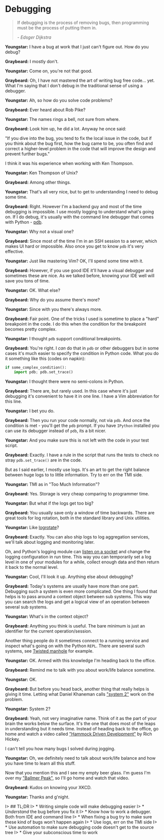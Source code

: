 # Debugging

> If debugging is the process of removing bugs, then programming must be the
> process of putting them in. 
> 
>   *- Edsger Dijkstra*


**Youngstar:** I have a bug at work that I just can't figure out. How do you
debug?

**Graybeard:** I mostly don't.

**Youngstar:** Come on, you're not that good.

**Graybeard:** Oh, I have not mastered the art of writing bug free code... yet.
What I'm saying that I don't debug in the traditional sense of using a debugger.

**Youngstar:** Ah, so how do you solve code problems?

**Graybeard:** Ever heard about Rob Pike?

**Youngstar:** The names rings a bell, not sure from where.

**Graybeard:** Look him up, he did a lot. Anyway he once said:

"If you dive into the bug, you tend to fix the local issue in the code, but if
you think about the bug first, how the bug came to be, you often find and
correct a higher-level problem in the code that will improve the design and
prevent further bugs."

I think it was his experience when working with Ken Thompson.

**Youngstar:** Ken Thompson of Unix?

**Graybeard:** Among other things.

**Youngstar:** That's all very nice, but to get to understanding I need to debug
some time.

**Graybeard:** Right. However I'm a backend guy and most of the time debugging
is impossible. I use mostly logging to understand what's going on. If I do
debug, it's usually with the command line debugger that comes with Python -
[pdb][pdb].

**Youngstar:** Why not a visual one?

**Graybeard:** Since most of the time I'm in an SSH session to a server, which
makes UI hard or impossible. Also once you get to know `pdb` it's very
effective.

**Youngstar:** Just like mastering Vim? OK, I'll spend some time with it.

**Graybeard:** However, if you use good IDE it'll have a visual debugger and
sometimes these are nice. As we talked before, knowing your IDE well will save
you tons of time.

**Youngstar:** OK. What else?

**Graybeard:** Why do you assume there's more?

**Youngstar:** Since with you there's always more.

**Graybeard:** Fair point. One of the tricks I used is sometime to place a
"hard" breakpoint in the code. I do this when the condition for the breakpoint
becomes pretty complex.

**Youngstar:** I thought `pdb` support conditional breakpoints.

**Graybeard:** You're right.  I *can* do that in `pdb` or other debuggers but
in some cases it's much easier to specify the condition in Python code. What
you do it something like this (codes on napkin):

```python
if some_complex_condition():
    import pdb; pdb.set_trace()
```

**Youngstar:** I thought there were no semi-colons in Python.

**Graybeard:** There are, but rarely used. In this case where it's just
debugging it's convenient to have it in one line. I have a Vim abbreviation for
this line.

**Youngstar:** I bet you do.

**Graybeard:** Then you run your code normally, not via `pdb`. And once the
condition is met - you'll get the `pdb` prompt. If you have `IPython` installed
you can use its debugger instead of `pdb`, its a bit nicer.

**Youngstar:** And you make sure this is not left with the code in your test
script.

**Graybeard:** Exactly. I have a rule in the script that runs the tests to
check no stray `pdb.set_trace()` are in the code.

But as I said earlier, I mostly use logs. It's an art to get the right balance
between huge logs to to little information. Try to err on the TMI side.

**Youngstar:** TMI as in "Too Much Information"?

**Graybeard:** Yes. Storage is very cheap comparing to programmer time.

**Youngstar:** But what if the logs get too big?

**Graybeard:** You usually save only a window of time backwards. There are
great tools for log rotation, both in the standard library and Unix utilities.

**Youngstar:** Like [logrotate][lr]?

**Graybeard:** Exactly. You can also ship logs to log aggregation services,
we'll talk about logging and monitoring later.

Oh, and Python's logging module can [listen on a socket][logc] and change the
logging configuration in run time. This way you can temporarily set a log level
in one of your modules for a while, collect enough data and then return it back
to the normal level.

**Youngstar:** Cool, I'll look it up. Anything else about debugging?

**Graybeard:** Today's systems are usually have more than one part. Debugging
such a system is even more complicated. One thing I found that helps is to pass
around a context object between sub systems. This way you can search the logs
and get a logical view of an operation between several sub systems.

**Youngstar:** What's in the context object?

**Graybeard:** Anything you think is useful. The bare minimum is just an
identifier for the current operation/session.

Another thing people do it sometimes connect to a running service and inspect
what's going on with the Python `REPL`. There are several such systems, see
[Twisted manhole][manhole] for example.

**Youngstar:** OK. Armed with this knowledge I'm heading back to the office.

**Graybeard:** Remind me to talk with you about work/life balance sometime.

**Youngstar:** OK.

**Graybeard:** But before you head back, another thing that really helps is
giving it time. Letting what Daniel Khaneman calls ["system 2"][sys2] work on
the problem.

**Youngstar:** System 2?

**Graybeard:** Yeah, not very imaginative name. Think of it as the part of your
brain the works below the surface. It's the one that does most of the leaps in
understanding but it needs time. Instead of heading back to the office, go home
and watch a video called ["Hammock Driven Development"][hdd] by Rich Hickey.

I can't tell you how many bugs I solved during jogging.

**Youngstar:** Oh, we definitely need to talk about work/life balance and how
you have time to learn all this stuff.

Now that you mention this and I see my empty beer glass. I'm guess I'm over my
["Ballmer Peak"][bp], so I'll go home and watch that video.

**Graybeard:** Kudos on knowing your XKCD.

**Youngstar:** Thanks and g'night.


I> ## TL;DR
I> * Writing simple code will make debugging easier
I> * *Understand* the bug before you fix it
I> * Know how to work a debugger. Both from IDE and command line
I> * When fixing a bug try to make sure these kind of bugs won't happen again
I> * Use logs, err on the TMI side
I> * Use automation to make sure debugging code doesn't get to the source tree
I> * Give your subconscious time to work

[bp]: https://xkcd.com/323/
[hdd]: https://www.youtube.com/watch?v=f84n5oFoZBc
[logc]: https://docs.python.org/3/howto/logging-cookbook.html#configuration-server-example
[lr]: http://www.linuxcommand.org/man_pages/logrotate8.html
[manhole]: http://www.lothar.com/tech/twisted/manhole.xhtml
[pdb]: https://docs.python.org/3/library/pdb.html
[sys2]: https://en.wikipedia.org/wiki/Thinking,_Fast_and_Slow
